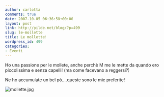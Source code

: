 ```yaml
---
author: carlotta
comments: true
date: 2007-10-05 06:36:58+00:00
layout: post
link: http://pilde.net/blog/?p=499
slug: le-mollette
title: Le mollette!
wordpress_id: 499
categories:
- Eventi
---
```


Ho una passione per le mollete, anche perchè M me le mette da quando ero piccolissima e senza capelli! (ma come facevano a reggersi?)



Ne ho accumulate un bel pò....queste sono le mie preferite!

![mollette.jpg](http://pilde.net/blog/wp-content/uploads/2007/10/mollette.jpg)



